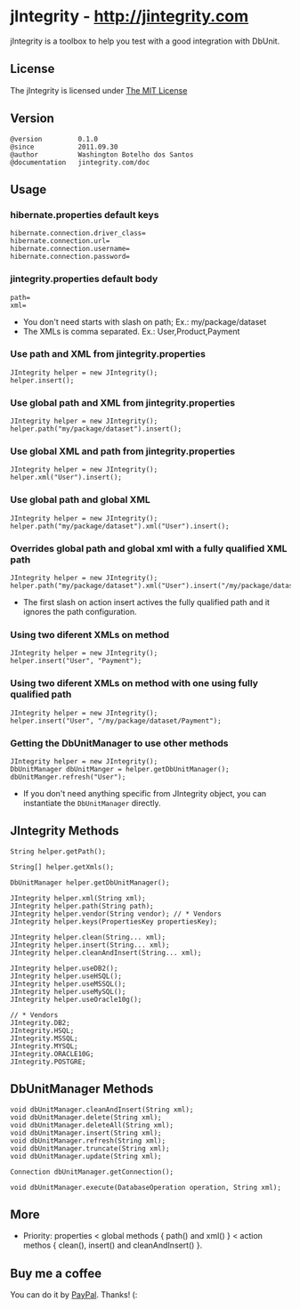 # jIntegrity - http://jintegrity.com

jIntegrity is a toolbox to help you test with a good integration with DbUnit.

## License

The jIntegrity is licensed under [The MIT License](http://www.opensource.org/licenses/mit-license.php)

## Version

	@version         0.1.0
	@since           2011.09.30
	@author          Washington Botelho dos Santos
	@documentation   jintegrity.com/doc

## Usage

### hibernate.properties default keys
	hibernate.connection.driver_class=
	hibernate.connection.url=
	hibernate.connection.username=
	hibernate.connection.password=

### jintegrity.properties default body
	path= 
	xml=

+ You don't need starts with slash on path; Ex.: my/package/dataset
+ The XMLs is comma separated. Ex.: User,Product,Payment

### Use path and XML from jintegrity.properties
	JIntegrity helper = new JIntegrity();
	helper.insert();

### Use global path and XML from jintegrity.properties
	JIntegrity helper = new JIntegrity();
	helper.path("my/package/dataset").insert();

### Use global XML and path from jintegrity.properties
	JIntegrity helper = new JIntegrity();
	helper.xml("User").insert();

### Use global path and global XML
	JIntegrity helper = new JIntegrity();
	helper.path("my/package/dataset").xml("User").insert();

### Overrides global path and global xml with a fully qualified XML path
	JIntegrity helper = new JIntegrity();
	helper.path("my/package/dataset").xml("User").insert("/my/package/dataset/Payment");

+ The first slash on action insert actives the fully qualified path and it ignores the path configuration.

### Using two diferent XMLs on method
	JIntegrity helper = new JIntegrity();
	helper.insert("User", "Payment");

### Using two diferent XMLs on method with one using fully qualified path 
	JIntegrity helper = new JIntegrity();
	helper.insert("User", "/my/package/dataset/Payment");

### Getting the DbUnitManager to use other methods 
	JIntegrity helper = new JIntegrity();
	DbUnitManager dbUnitManger = helper.getDbUnitManager();
	dbUnitManger.refresh("User");

+ If you don't need anything specific from JIntegrity object, you can instantiate the ```DbUnitManager``` directly.

## JIntegrity Methods

	String helper.getPath();

	String[] helper.getXmls();

	DbUnitManager helper.getDbUnitManager();

	JIntegrity helper.xml(String xml);
	JIntegrity helper.path(String path);
	JIntegrity helper.vendor(String vendor); // * Vendors
	JIntegrity helper.keys(PropertiesKey propertiesKey);

	JIntegrity helper.clean(String... xml);
	JIntegrity helper.insert(String... xml);
	JIntegrity helper.cleanAndInsert(String... xml);

	JIntegrity helper.useDB2();
	JIntegrity helper.useHSQL();
	JIntegrity helper.useMSSQL();
	JIntegrity helper.useMySQL();
	JIntegrity helper.useOracle10g();

	// * Vendors
	JIntegrity.DB2;
	JIntegrity.HSQL;
	JIntegrity.MSSQL;
	JIntegrity.MYSQL;
	JIntegrity.ORACLE10G;
	JIntegrity.POSTGRE;

## DbUnitManager Methods

	void dbUnitManager.cleanAndInsert(String xml);
	void dbUnitManager.delete(String xml);
	void dbUnitManager.deleteAll(String xml);
	void dbUnitManager.insert(String xml);
	void dbUnitManager.refresh(String xml);
	void dbUnitManager.truncate(String xml);
	void dbUnitManager.update(String xml);

	Connection dbUnitManager.getConnection();

	void dbUnitManager.execute(DatabaseOperation operation, String xml);

## More

+ Priority: properties < global methods { path() and xml() } < action methos { clean(), insert() and cleanAndInsert() }.

## Buy me a coffee

You can do it by [PayPal](https://www.paypal.com/cgi-bin/webscr?cmd=_donations&business=X8HEP2878NDEG&item_name=jIntegrity). Thanks! (: